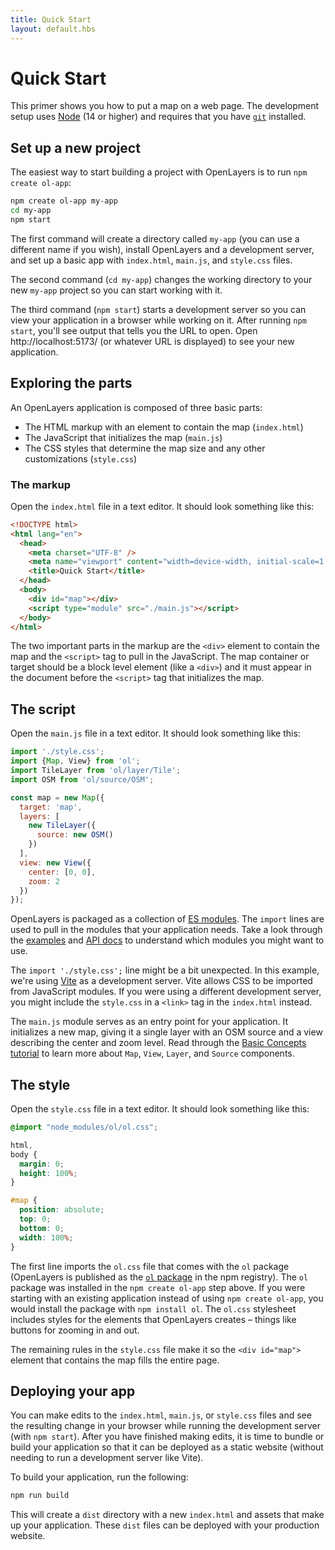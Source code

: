 ```yaml
---
title: Quick Start
layout: default.hbs
---
```


# Quick Start

This primer shows you how to put a map on a web page.  The development setup uses [Node](https://nodejs.org/) (14 or higher) and requires that you have [`git`](https://github.com/git-guides/install-git) installed.

## Set up a new project

The easiest way to start building a project with OpenLayers is to run `npm create ol-app`:

```bash
npm create ol-app my-app
cd my-app
npm start
```

The first command will create a directory called `my-app` (you can use a different name if you wish), install OpenLayers and a development server, and set up a basic app with `index.html`, `main.js`, and `style.css` files.

The second command (`cd my-app`) changes the working directory to your new `my-app` project so you can start working with it.

The third command (`npm start`) starts a development server so you can view your application in a browser while working on it.  After running `npm start`, you'll see output that tells you the URL to open.  Open http://localhost:5173/ (or whatever URL is displayed) to see your new application.

## Exploring the parts

An OpenLayers application is composed of three basic parts:

 * The HTML markup with an element to contain the map (`index.html`)
 * The JavaScript that initializes the map (`main.js`)
 * The CSS styles that determine the map size and any other customizations (`style.css`)

### The markup

Open the `index.html` file in a text editor.  It should look something like this:

```html
<!DOCTYPE html>
<html lang="en">
  <head>
    <meta charset="UTF-8" />
    <meta name="viewport" content="width=device-width, initial-scale=1.0" />
    <title>Quick Start</title>
  </head>
  <body>
    <div id="map"></div>
    <script type="module" src="./main.js"></script>
  </body>
</html>
```

The two important parts in the markup are the `<div>` element to contain the map and the `<script>` tag to pull in the JavaScript.  The map container or target should be a block level element (like a `<div>`) and it must appear in the document before the `<script>` tag that initializes the map.

## The script

Open the `main.js` file in a text editor.  It should look something like this:

```js
import './style.css';
import {Map, View} from 'ol';
import TileLayer from 'ol/layer/Tile';
import OSM from 'ol/source/OSM';

const map = new Map({
  target: 'map',
  layers: [
    new TileLayer({
      source: new OSM()
    })
  ],
  view: new View({
    center: [0, 0],
    zoom: 2
  })
});
```

OpenLayers is packaged as a collection of [ES modules](https://hacks.mozilla.org/2018/03/es-modules-a-cartoon-deep-dive/).  The `import` lines are used to pull in the modules that your application needs.  Take a look through the [examples](/en/latest/examples/) and [API docs](/en/latest/apidoc/) to understand which modules you might want to use.

The `import './style.css';` line might be a bit unexpected.  In this example, we're using [Vite](https://vitejs.dev/) as a development server.  Vite allows CSS to be imported from JavaScript modules.  If you were using a different development server, you might include the `style.css` in a `<link>` tag in the `index.html` instead.

The `main.js` module serves as an entry point for your application.  It initializes a new map, giving it a single layer with an OSM source and a view describing the center and zoom level.  Read through the [Basic Concepts tutorial](./tutorials/concepts.html) to learn more about `Map`, `View`, `Layer`, and `Source` components.

## The style

Open the `style.css` file in a text editor.  It should look something like this:

```css
@import "node_modules/ol/ol.css";

html,
body {
  margin: 0;
  height: 100%;
}

#map {
  position: absolute;
  top: 0;
  bottom: 0;
  width: 100%;
}
```

The first line imports the `ol.css` file that comes with the `ol` package (OpenLayers is published as the [`ol` package](https://www.npmjs.com/package/ol) in the npm registry).  The `ol` package was installed in the `npm create ol-app` step above.  If you were starting with an existing application instead of using `npm create ol-app`, you would install the package with `npm install ol`.  The `ol.css` stylesheet includes styles for the elements that OpenLayers creates – things like buttons for zooming in and out.

The remaining rules in the `style.css` file make it so the `<div id="map">` element that contains the map fills the entire page.

## Deploying your app

You can make edits to the `index.html`, `main.js`, or `style.css` files and see the resulting change in your browser while running the development server (with `npm start`).  After you have finished making edits, it is time to bundle or build your application so that it can be deployed as a static website (without needing to run a development server like Vite).

To build your application, run the following:

```bash
npm run build
```

This will create a `dist` directory with a new `index.html` and assets that make up your application.  These `dist` files can be deployed with your production website.
